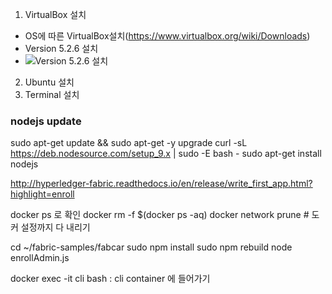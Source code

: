 1. VirtualBox 설치
  - OS에 따른 VirtualBox설치(https://www.virtualbox.org/wiki/Downloads)
  - Version 5.2.6 설치
  - ![Version 5.2.6 설치](http://)
2. Ubuntu 설치
3. Terminal 설치


### nodejs update
sudo apt-get update && sudo apt-get -y upgrade
curl -sL https://deb.nodesource.com/setup_9.x | sudo -E bash -
sudo apt-get install nodejs




http://hyperledger-fabric.readthedocs.io/en/release/write_first_app.html?highlight=enroll


docker ps 로 확인
docker rm -f $(docker ps -aq)
docker network prune    # 도커 설정까지 다 내리기

cd ~/fabric-samples/fabcar
sudo npm install
sudo npm rebuild
node enrollAdmin.js



docker exec -it cli bash    :  cli container 에 들어가기


